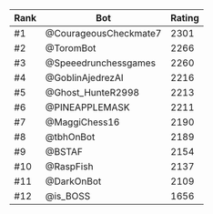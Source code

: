Rank|Bot|Rating
---|---|---
#1|@CourageousCheckmate7|2301
#2|@ToromBot|2266
#3|@Speeedrunchessgames|2260
#4|@GoblinAjedrezAI|2216
#5|@Ghost_HunteR2998|2213
#6|@PINEAPPLEMASK|2211
#7|@MaggiChess16|2190
#8|@tbhOnBot|2189
#9|@BSTAF|2154
#10|@RaspFish|2137
#11|@DarkOnBot|2109
#12|@is_BOSS|1656
